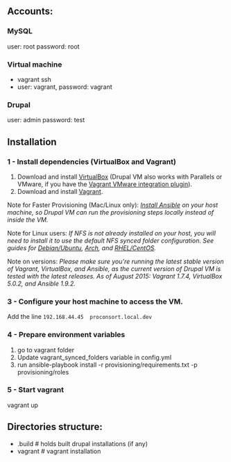 ## Accounts:
### MySQL
user: root
password: root

### Virtual machine
- vagrant ssh
- user: vagrant, password: vagrant

### Drupal
user: admin
password: test

## Installation

### 1 - Install dependencies (VirtualBox and Vagrant)

  1. Download and install [VirtualBox](https://www.virtualbox.org/wiki/Downloads) (Drupal VM also works with Parallels or VMware, if you have the [Vagrant VMware integration plugin](http://www.vagrantup.com/vmware)).
  2. Download and install [Vagrant](http://www.vagrantup.com/downloads.html).

Note for Faster Provisioning (Mac/Linux only): *[Install Ansible](http://docs.ansible.com/intro_installation.html) on your host machine, so Drupal VM can run the provisioning steps locally instead of inside the VM.*

Note for Linux users: *If NFS is not already installed on your host, you will need to install it to use the default NFS synced folder configuration. See guides for [Debian/Ubuntu](https://www.digitalocean.com/community/tutorials/how-to-set-up-an-nfs-mount-on-ubuntu-14-04), [Arch](https://wiki.archlinux.org/index.php/NFS#Installation), and [RHEL/CentOS](https://www.digitalocean.com/community/tutorials/how-to-set-up-an-nfs-mount-on-centos-6).*

Note on versions: *Please make sure you're running the latest stable version of Vagrant, VirtualBox, and Ansible, as the current version of Drupal VM is tested with the latest releases. As of August 2015: Vagrant 1.7.4, VirtualBox 5.0.2, and Ansible 1.9.2.*

### 3 - Configure your host machine to access the VM.

Add the line `192.168.44.45  proconsort.local.dev`

### 4 - Prepare environment variables

  1. go to vagrant folder
  2. Update vagrant_synced_folders variable in config.yml
  2. run ansible-playbook install -r provisioning/requirements.txt -p provisioning/roles

### 5 - Start vagrant

  vagrant up

## Directories structure:

  - .build           # holds built drupal installations (if any)
  - vagrant          # vagrant installation

